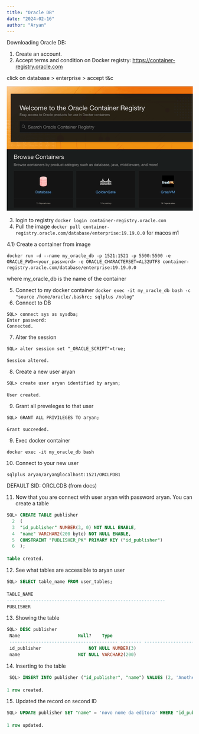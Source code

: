 ```yaml
---
title: "Oracle DB"
date: "2024-02-16"
author: "Aryan"
---
```


Downloading Oracle DB:

1. Create an account.
2. Accept terms and condition on Docker registry: https://container-registry.oracle.com

click on database > enterprise > accept t&c

![accept terms and conditions](/oracle-db/terms_and_condition.gif)

3. login to registry `docker login container-registry.oracle.com`
4. Pull the image `docker pull container-registry.oracle.com/database/enterprise:19.19.0.0` for macos m1

4.1) Create a container from image

```
docker run -d --name my_oracle_db -p 1521:1521 -p 5500:5500 -e ORACLE_PWD=<your_password> -e ORACLE_CHARACTERSET=AL32UTF8 container-registry.oracle.com/database/enterprise:19.19.0.0
```

where my_oracle_db is the name of the container

5. Connect to my docker container `docker exec -it my_oracle_db bash -c "source /home/oracle/.bashrc; sqlplus /nolog"`
6. Connect to DB

```
SQL> connect sys as sysdba;
Enter password:
Connected.
```

7. Alter the session

```
SQL> alter session set "_ORACLE_SCRIPT"=true;

Session altered.
```

8. Create a new user aryan

```
SQL> create user aryan identified by aryan;

User created.
```

9. Grant all preveleges to that user

```
SQL> GRANT ALL PRIVILEGES TO aryan;

Grant succeeded.
```

9. Exec docker container

```
docker exec -it my_oracle_db bash
```

10. Connect to your new user

```
sqlplus aryan/aryan@localhost:1521/ORCLPDB1
```

DEFAULT SID: ORCLCDB (from docs)

11. Now that you are connect with user aryan with password aryan. You can create a table

```sql
SQL> CREATE TABLE publisher
  2  (
  3  "id_publisher" NUMBER(3, 0) NOT NULL ENABLE,
  4  "name" VARCHAR2(200 byte) NOT NULL ENABLE,
  5  CONSTRAINT "PUBLISHER_PK" PRIMARY KEY ("id_publisher")
  6  );

Table created.
```

12. See what tables are accessible to aryan user

```sql
SQL> SELECT table_name FROM user_tables;

TABLE_NAME
------------------------------------------------------------
PUBLISHER
```

13. Showing the table

```sql
SQL> DESC publisher
 Name					   Null?    Type
 ----------------------------------------- -------- ----------------------------
 id_publisher				   NOT NULL NUMBER(3)
 name					   NOT NULL VARCHAR2(200)
```

14. Inserting to the table

```sql
 SQL> INSERT INTO publisher ("id_publisher", "name") VALUES (2, 'Another Publisher');

1 row created.
```

15. Updated the record on second ID

```sql
SQL> UPDATE publisher SET "name" = 'novo nome da editora' WHERE "id_publisher" = 2;

1 row updated.
```
